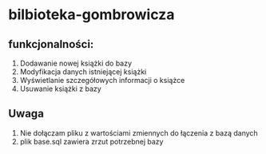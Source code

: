 # bilbioteka-gombrowicza
## funkcjonalności:
1. Dodawanie nowej książki do bazy
2. Modyfikacja danych istniejącej książki
3. Wyświetlanie szczegółowych informacji o książce
4. Usuwanie książki z bazy
## Uwaga
1. Nie dołączam pliku z wartościami zmiennych do łączenia z bazą danych
2. plik base.sql zawiera zrzut potrzebnej bazy
